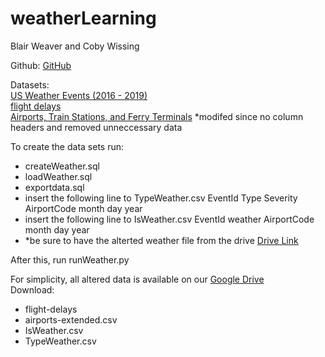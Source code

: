 # weatherLearning
Blair Weaver and Coby Wissing

Github: <a href="https://github.com/cobywissing/weatherLearning">GitHub</a>

Datasets: <br>
[US Weather Events (2016 - 2019)](https://www.kaggle.com/sobhanmoosavi/us-weather-events) <br>
[flight delays](https://www.kaggle.com/mrferozi/flight-delays) <br>
[Airports, Train Stations, and Ferry Terminals](https://www.kaggle.com/open-flights/airports-train-stations-and-ferry-terminals) *modifed since no column headers and removed unneccessary data

To create the data sets run: <br>
- createWeather.sql<br>
- loadWeather.sql <br>
- exportdata.sql<br>
- insert the following line to TypeWeather.csv EventId	Type	Severity	AirportCode	month	day	year
- insert the following line to IsWeather.csv EventId	weather	AirportCode	month	day	year
- *be sure to have the alterted weather file from the drive <a href="https://drive.google.com/file/d/1jRpqhq5kIHlA5PexbttFj8eSFFOpYmC5/view?usp=sharing">Drive Link</a>

After this, run runWeather.py


For simplicity, all altered data is available on our [Google Drive](https://drive.google.com/open?id=1E-gnXnlhlYqjQdO0JcxlBDMvMfjfH_gL)<br>
Download:
- flight-delays
- airports-extended.csv
- IsWeather.csv
- TypeWeather.csv
